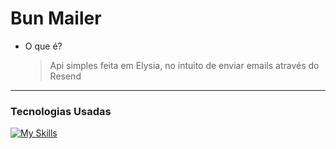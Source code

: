 # Bun Mailer

- O que é?
  > Api simples feita em Elysia, no intuito de enviar emails através do Resend

---

### Tecnologias Usadas

[![My Skills](https://skillicons.dev/icons?i=ts,bun,elysia,react,tailwindcss)](https://skillicons.dev)
